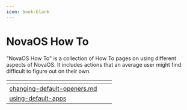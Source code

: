 ```yaml
---
icon: book-blank
---
```


# NovaOS How To

"NovaOS How To" is a collection of How To pages on using different aspects of NovaOS. It includes actions that an average user might find difficult to figure out on their own.

<table data-view="cards"><thead><tr><th data-type="content-ref"></th><th></th><th></th></tr></thead><tbody><tr><td><a href="changing-default-openers.md">changing-default-openers.md</a></td><td></td><td></td></tr><tr><td><a href="using-default-apps/">using-default-apps</a></td><td></td><td></td></tr></tbody></table>
